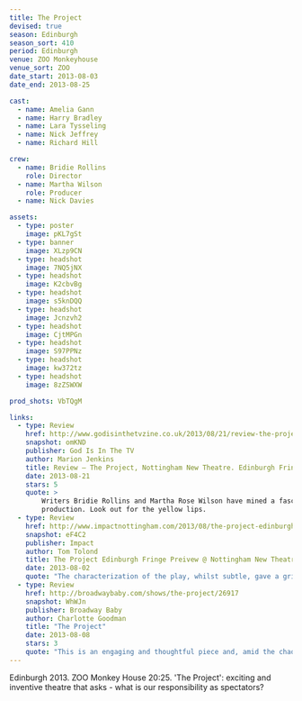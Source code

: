 ```yaml
---
title: The Project
devised: true
season: Edinburgh
season_sort: 410
period: Edinburgh
venue: ZOO Monkeyhouse
venue_sort: ZOO
date_start: 2013-08-03
date_end: 2013-08-25

cast:
  - name: Amelia Gann
  - name: Harry Bradley
  - name: Lara Tysseling
  - name: Nick Jeffrey
  - name: Richard Hill

crew:
  - name: Bridie Rollins
    role: Director
  - name: Martha Wilson
    role: Producer
  - name: Nick Davies

assets:
  - type: poster
    image: pKL7gSt
  - type: banner
    image: XLzp9CN
  - type: headshot
    image: 7NQ5jNX
  - type: headshot
    image: K2cbvBg
  - type: headshot
    image: s5knDQQ
  - type: headshot
    image: Jcnzvh2
  - type: headshot
    image: CjtMPGn
  - type: headshot
    image: S97PPNz
  - type: headshot
    image: kw372tz
  - type: headshot
    image: 8zZSWXW

prod_shots: VbTQgM

links:
  - type: Review
    href: http://www.godisinthetvzine.co.uk/2013/08/21/review-the-project-nottingham-new-theatre-edinburgh-fringe-festival/
    snapshot: omKND
    publisher: God Is In The TV
    author: Marion Jenkins
    title: Review – The Project, Nottingham New Theatre. Edinburgh Fringe Festival.
    date: 2013-08-21
    stars: 5
    quote: >
        Writers Bridie Rollins and Martha Rose Wilson have mined a fascinating seam of thought in this highly charged
        production. Look out for the yellow lips.
  - type: Review
    href: http://www.impactnottingham.com/2013/08/the-project-edinburgh-fringe-preivew-nottingham-new-theatre/
    snapshot: eF4C2
    publisher: Impact
    author: Tom Tolond
    title: The Project Edinburgh Fringe Preivew @ Nottingham New Theatre.
    date: 2013-08-02
    quote: "The characterization of the play, whilst subtle, gave a grim yet enchantingly seductive side to the actors."
  - type: Review
    href: http://broadwaybaby.com/shows/the-project/26917
    snapshot: WhWJn
    publisher: Broadway Baby 
    author: Charlotte Goodman
    title: "The Project"
    date: 2013-08-08
    stars: 3
    quote: "This is an engaging and thoughtful piece and, amid the chaos of the Fringe, raises some pertinent questions about our motives for enjoying theatre at all."
---
```


Edinburgh 2013. ZOO Monkey House 20:25. 'The Project': exciting and inventive theatre that asks - what is our responsibility as spectators?
